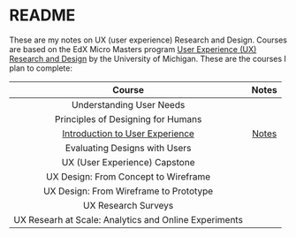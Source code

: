 # README

These are my notes on UX (user experience) Research and Design. Courses are based on the EdX Micro Masters program [User Experience (UX) Research and Design](https://www.edx.org/micromasters/michiganx-user-experience-ux-research-and-design) by the University of Michigan. These are the courses I plan to complete:

|Course|Notes|
|:---:|:---:|
|Understanding User Needs||
|Principles of Designing for Humans||
|[Introduction to User Experience](https://www.edx.org/course/introduction-to-user-experience)|[Notes](https://github.com/coolinmc6/design-ux-ui/blob/master/UMI-Intro-to-User-Experience/Notes.md)|
|Evaluating Designs with Users||
|UX (User Experience) Capstone||
|UX Design: From Concept to Wireframe||
|UX Design: From Wireframe to Prototype||
|UX Research Surveys||
|UX Researh at Scale: Analytics and Online Experiments||

